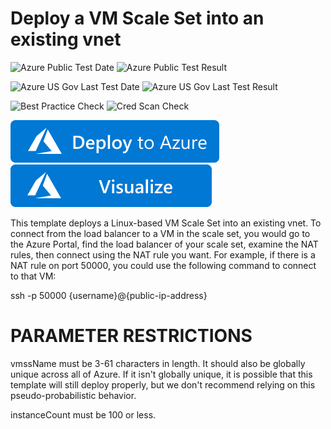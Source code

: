 # Deploy a VM Scale Set into an existing vnet

![Azure Public Test Date](https://azurequickstartsservice.blob.core.windows.net/badges/201-vmss-existing-vnet/PublicLastTestDate.svg)
![Azure Public Test Result](https://azurequickstartsservice.blob.core.windows.net/badges/201-vmss-existing-vnet/PublicDeployment.svg)

![Azure US Gov Last Test Date](https://azurequickstartsservice.blob.core.windows.net/badges/201-vmss-existing-vnet/FairfaxLastTestDate.svg)
![Azure US Gov Last Test Result](https://azurequickstartsservice.blob.core.windows.net/badges/201-vmss-existing-vnet/FairfaxDeployment.svg)

![Best Practice Check](https://azurequickstartsservice.blob.core.windows.net/badges/201-vmss-existing-vnet/BestPracticeResult.svg)
![Cred Scan Check](https://azurequickstartsservice.blob.core.windows.net/badges/201-vmss-existing-vnet/CredScanResult.svg)

[![Deploy To Azure](https://raw.githubusercontent.com/Azure/azure-quickstart-templates/master/1-CONTRIBUTION-GUIDE/images/deploytoazure.svg?sanitize=true)](https://portal.azure.com/#create/Microsoft.Template/uri/https%3A%2F%2Fraw.githubusercontent.com%2FAzure%2Fazure-quickstart-templates%2Fmaster%2F201-vmss-existing-vnet%2Fazuredeploy.json)
[![Visualize](https://raw.githubusercontent.com/Azure/azure-quickstart-templates/master/1-CONTRIBUTION-GUIDE/images/visualizebutton.svg?sanitize=true)](http://armviz.io/#/?load=https%3A%2F%2Fraw.githubusercontent.com%2FAzure%2Fazure-quickstart-templates%2Fmaster%2F201-vmss-existing-vnet%2Fazuredeploy.json)

This template deploys a Linux-based VM Scale Set into an existing vnet. To
connect from the load balancer to a VM in the scale set, you would go to the
Azure Portal, find the load balancer of your scale set, examine the NAT rules,
then connect using the NAT rule you want. For example, if there is a NAT rule on
port 50000, you could use the following command to connect to that VM:

ssh -p 50000 {username}@{public-ip-address}

# PARAMETER RESTRICTIONS

vmssName must be 3-61 characters in length. It should also be globally unique
across all of Azure. If it isn't globally unique, it is possible that this
template will still deploy properly, but we don't recommend relying on this
pseudo-probabilistic behavior.

instanceCount must be 100 or less.
